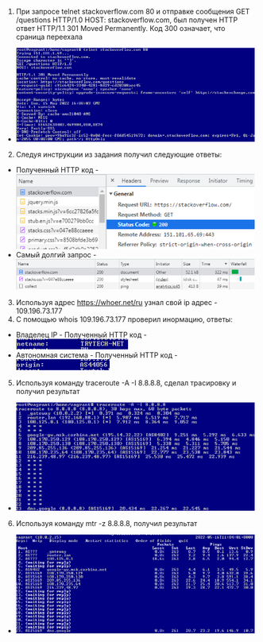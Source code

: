 1. При запросе telnet stackoverflow.com 80 и отправке сообщения GET /questions HTTP/1.0 HOST: stackoverflow.com, был получен HTTP ответ HTTP/1.1 301 Moved Permanently.
Код 300 означает, что сраница переехала
* ![Task1](https://github.com/Atlipoka/devops_netology/blob/main/ComputerNetwork/Lecture1/CS1-task1.png)
2. Следуя инструкции из задания получил следующие ответы:
*  Полученный HTTP код - ![Task2-1](https://github.com/Atlipoka/devops_netology/blob/main/ComputerNetwork/Lecture1/CS1-task2-1.png)
*  Самый долгий запрос - ![Task2-2](https://github.com/Atlipoka/devops_netology/blob/main/ComputerNetwork/Lecture1/CS1-task2-2.png)
3. Используя адрес https://whoer.net/ru узнал свой ip адрес - 109.196.73.177
4. С помощью whois 109.196.73.177 проверил инормацию, ответы:
* Владелец IP - Полученный HTTP код - ![Task4-1](https://github.com/Atlipoka/devops_netology/blob/main/ComputerNetwork/Lecture1/CS1-task4-1.png)
* Автономная система - Полученный HTTP код - ![Task4-2](https://github.com/Atlipoka/devops_netology/blob/main/ComputerNetwork/Lecture1/CS1-task4-2.png)
5. Используя команду traceroute -A -I 8.8.8.8, сделал трасировку и получил результат
* ![Task5](https://github.com/Atlipoka/devops_netology/blob/main/ComputerNetwork/Lecture1/CS1-task5.png)
6. Используя команду mtr -z 8.8.8.8, получил результат
* ![Task6](https://github.com/Atlipoka/devops_netology/blob/main/ComputerNetwork/Lecture1/CS1-task6.png)
